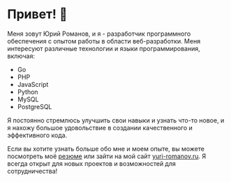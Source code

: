 # Привет! 👋

Меня зовут Юрий Романов, и я - разработчик программного обеспечения с опытом работы в области веб-разработки. Меня интересуют различные технологии и языки программирования, включая:

- Go
- PHP
- JavaScript
- Python
- MySQL
- PostgreSQL

Я постоянно стремлюсь улучшить свои навыки и узнать что-то новое, и я нахожу большое удовольствие в создании качественного и эффективного кода.

Если вы хотите узнать больше обо мне и моем опыте, вы можете посмотреть моё [резюме](https://mytischi.hh.ru/resume/7252451bff0b551a870039ed1f705a35763946) или зайти на мой сайт [yuri-romanov.ru](https://yuri-romanov.ru). Я всегда открыт для новых проектов и возможностей для сотрудничества!

<!--
**blacklisss/blacklisss** is a ✨ _special_ ✨ repository because its `README.md` (this file) appears on your GitHub profile.

Here are some ideas to get you started:

- 🔭 I’m currently working on ...
- 🌱 I’m currently learning ...
- 👯 I’m looking to collaborate on ...
- 🤔 I’m looking for help with ...
- 💬 Ask me about ...
- 📫 How to reach me: ...
- 😄 Pronouns: ...
- ⚡ Fun fact: ...
-->
